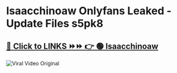 
 # Isaacchinoaw Onlyfans Leaked - Update Files s5pk8

## <h2><a href="https://clipsfans.com/Isaacchinoaw&ref=git">🔗 Click to LINKS ⏩⏩ 👉 🟢 Isaacchinoaw </a></h2>

<a href="https://clipsfans.com/Isaacchinoaw&ref=git" rel="nofollow" data-target="animated-image.originalLink"><img src="https://i.ibb.co.com/xMMVF88/686577567.gif" alt="Viral Video Original" style="max-width: 100%; display: inline-block;" data-target="animated-image.originalImage"></a>

